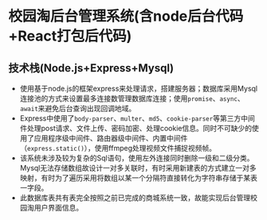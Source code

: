 # 校园淘后台管理系统(含node后台代码+React打包后代码)
## 技术栈(Node.js+Express+Mysql)
- 使用基于node.js的框架express来处理请求，搭建服务器；数据库采用Mysql连接池的方式来设置最多连接数管理数据库连接；使用`promise`、`async`、`await`来避免后台查询出现回调地域。
- Express中使用了`body-parser`、`multer`、`md5`、`cookie-parser`等第三方中间件处理post请求、文件上传、密码加密、处理cookie信息。同时不可缺少的使用了应用程序级中间件、路由器级中间件、内置中间件（`express.static()`），使用ffmpeg处理视频文件捕捉视频帧。
- 该系统未涉及较为复杂的Sql语句，使用左外连接同时删除一级和二级分类。Mysql无法存储数组故设计一对多关联时，有时采用新建表的方式建立一对多映射，有时为了遍历采用将数组以某一个分隔符直接转化为字符串存储于某表一字段。
- 此数据库表共有表完全按照之前已完成的商城系统一致，故能实现后台管理校园淘用户界面信息。

